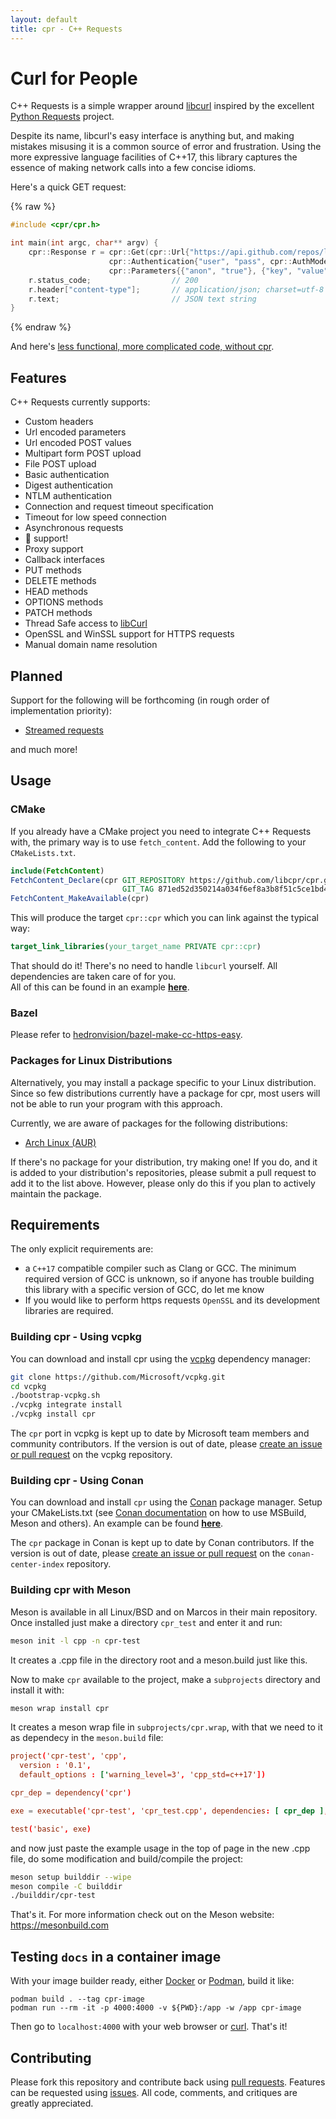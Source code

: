 ```yaml
---
layout: default
title: cpr - C++ Requests
---
```


# Curl for People

C++ Requests is a simple wrapper around [libcurl](http://curl.haxx.se/libcurl) inspired by the excellent [Python Requests](https://github.com/kennethreitz/requests) project.

Despite its name, libcurl's easy interface is anything but, and making mistakes misusing it is a common source of error and frustration. Using the more expressive language facilities of C++17, this library captures the essence of making network calls into a few concise idioms.

Here's a quick GET request:

{% raw %}
```c++
#include <cpr/cpr.h>

int main(int argc, char** argv) {
    cpr::Response r = cpr::Get(cpr::Url{"https://api.github.com/repos/libcpr/cpr/contributors"},
                      cpr::Authentication{"user", "pass", cpr::AuthMode::BASIC},
                      cpr::Parameters{{"anon", "true"}, {"key", "value"}});
    r.status_code;                  // 200
    r.header["content-type"];       // application/json; charset=utf-8
    r.text;                         // JSON text string
}
```
{% endraw %}

And here's [less functional, more complicated code, without cpr](https://gist.github.com/whoshuu/2dc858b8730079602044).

## Features

C++ Requests currently supports:

* Custom headers
* Url encoded parameters
* Url encoded POST values
* Multipart form POST upload
* File POST upload
* Basic authentication
* Digest authentication
* NTLM authentication
* Connection and request timeout specification
* Timeout for low speed connection
* Asynchronous requests
* :cookie: support!
* Proxy support
* Callback interfaces
* PUT methods
* DELETE methods
* HEAD methods
* OPTIONS methods
* PATCH methods
* Thread Safe access to [libCurl](https://curl.haxx.se/libcurl/c/threadsafe.html)
* OpenSSL and WinSSL support for HTTPS requests
* Manual domain name resolution

## Planned

Support for the following will be forthcoming (in rough order of implementation priority):

* [Streamed requests](https://github.com/libcpr/cpr/issues/25)

and much more!

## Usage

### CMake

If you already have a CMake project you need to integrate C++ Requests with, the primary way is to use `fetch_content`.
Add the following to your `CMakeLists.txt`.


```cmake
include(FetchContent)
FetchContent_Declare(cpr GIT_REPOSITORY https://github.com/libcpr/cpr.git
                         GIT_TAG 871ed52d350214a034f6ef8a3b8f51c5ce1bd400) # The commit hash for 1.9.0. Replace with the latest from: https://github.com/libcpr/cpr/releases
FetchContent_MakeAvailable(cpr)
```

This will produce the target `cpr::cpr` which you can link against the typical way:

```cmake
target_link_libraries(your_target_name PRIVATE cpr::cpr)
```

That should do it!
There's no need to handle `libcurl` yourself. All dependencies are taken care of for you.  
All of this can be found in an example [**here**](https://github.com/libcpr/example-cmake-fetch-content).

### Bazel

Please refer to [hedronvision/bazel-make-cc-https-easy](https://github.com/hedronvision/bazel-make-cc-https-easy).

### Packages for Linux Distributions

Alternatively, you may install a package specific to your Linux distribution. Since so few distributions currently have a package for cpr, most users will not be able to run your program with this approach.

Currently, we are aware of packages for the following distributions:

* [Arch Linux (AUR)](https://aur.archlinux.org/packages/cpr)

If there's no package for your distribution, try making one! If you do, and it is added to your distribution's repositories, please submit a pull request to add it to the list above. However, please only do this if you plan to actively maintain the package.

## Requirements

The only explicit requirements are:

* a `C++17` compatible compiler such as Clang or GCC. The minimum required version of GCC is unknown, so if anyone has trouble building this library with a specific version of GCC, do let me know
* If you would like to perform https requests `OpenSSL` and its development libraries are required.

### Building cpr - Using vcpkg

You can download and install cpr using the [vcpkg](https://github.com/Microsoft/vcpkg) dependency manager:
```Bash
git clone https://github.com/Microsoft/vcpkg.git
cd vcpkg
./bootstrap-vcpkg.sh
./vcpkg integrate install
./vcpkg install cpr
```
The `cpr` port in vcpkg is kept up to date by Microsoft team members and community contributors. If the version is out of date, please [create an issue or pull request](https://github.com/Microsoft/vcpkg) on the vcpkg repository.

### Building cpr - Using Conan

You can download and install `cpr` using the [Conan](https://conan.io/) package manager. Setup your CMakeLists.txt (see [Conan documentation](https://docs.conan.io/en/latest/integrations/build_system.html) on how to use MSBuild, Meson and others).
An example can be found [**here**](https://github.com/libcpr/example-cmake-conan).

The `cpr` package in Conan is kept up to date by Conan contributors. If the version is out of date, please [create an issue or pull request](https://github.com/conan-io/conan-center-index) on the `conan-center-index` repository.

### Building cpr with Meson 

Meson is available in all Linux/BSD and on Marcos in their main repository. Once installed just make a directory `cpr_test` and enter it and run:

``` bash
meson init -l cpp -n cpr-test
```

It creates a .cpp file in the directory root and a meson.build just like this.

Now to make `cpr` available to the project, make a `subprojects` directory and install it with:

``` bash
meson wrap install cpr
```

It creates a meson wrap file in `subprojects/cpr.wrap`, with that we need to it as dependecy in the `meson.build` file:

```conf
project('cpr-test', 'cpp',
  version : '0.1',
  default_options : ['warning_level=3', 'cpp_std=c++17'])

cpr_dep = dependency('cpr')

exe = executable('cpr-test', 'cpr_test.cpp', dependencies: [ cpr_dep ], install: true)

test('basic', exe)
```

and now just paste the example usage in the top of page in the new .cpp file, do some modification and build/compile the project:

``` bash
meson setup builddir --wipe
meson compile -C builddir
./builddir/cpr-test
```

That's it. For more information check out on the Meson website: https://mesonbuild.com

## Testing `docs` in a container image 

With your image builder ready, either [Docker](docker.com) or [Podman](podman.io), build it like:

```
podman build . --tag cpr-image
podman run --rm -it -p 4000:4000 -v ${PWD}:/app -w /app cpr-image
```

Then go to `localhost:4000` with your web browser or [curl](curl.se). That's it!

## Contributing

Please fork this repository and contribute back using [pull requests](https://github.com/libcpr/cpr/pulls). Features can be requested using [issues](https://github.com/libcpr/cpr/issues). All code, comments, and critiques are greatly appreciated.
